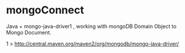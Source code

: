 mongoConnect
============

Java + mongo-java-driver<h10>1</h10> ,  working  with mongoDB Domain Object to Mongo Document.




<h10>1 ></h10> http://central.maven.org/maven2/org/mongodb/mongo-java-driver/
